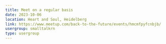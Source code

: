 ```yaml
---
title: Meet on a regular basis
date: 2023-10-06
location: Heart and Soul, Heidelberg
link: https://www.meetup.com/back-to-the-future/events/hmcmfpyfcnbjb/
usergroup: smalltalkrn
type: usergroup
---
```

